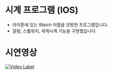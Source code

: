 # 시계 프로그램 (IOS)

- 아이폰에 있는 Watch 어플을 모방한 프로그램입니다.
- 알람, 스톱워치, 세계시계 기능을 구현했습니다.

# 시연영상

[![Video Label](http://img.youtube.com/vi/YRziDK4nWC4/0.jpg)](https://www.youtube.com/YRziDK4nWC4)
